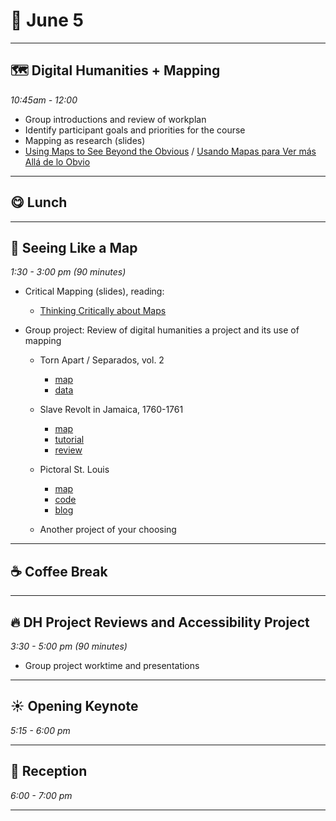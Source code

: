 # 🌱 June 5

<hr>

## 🗺️ Digital Humanities + Mapping
_10:45am - 12:00_

- Group introductions and review of workplan 
- Identify participant goals and priorities for the course 
- Mapping as research (slides)
- [Using Maps to See Beyond the Obvious](https://kit.exposingtheinvisible.org/en/maps.html) / [Usando Mapas para Ver más Allá de lo Obvio](https://kit.exposingtheinvisible.org/es/maps.html)

<hr>

## 😋 Lunch

<hr>

## 🦮 Seeing Like a Map
_1:30 - 3:00 pm (90 minutes)_

- Critical Mapping (slides), reading:
    - [Thinking Critically about Maps](https://kit.exposingtheinvisible.org/en/critical-maps.html)

- Group project: Review of digital humanities a project and its use of mapping
    - Torn Apart / Separados, vol. 2
        - [map](https://xpmethod.columbia.edu/torn-apart/volume/2/)
        - [data](https://github.com/xpmethod/torn-apart-open-data)

    - Slave Revolt in Jamaica, 1760-1761
        - [map](http://revolt.axismaps.com/)
        - [tutorial](https://craftingdh.netlify.app/tutorials/mapping/)
        - [review](https://reviewsindh.pubpub.org/pub/slave-revolt-in-jamaica/release/1)

    - Pictoral St. Louis
        - [map](http://jarednielsen.com/pictorial-st-louis/index.html)
        - [code](https://github.com/nielsenjared/pictorial-st-louis)
        - [blog](https://jarednielsen.com/make-interactive-story-map-leaflet-non-geographical-images/)

    - Another project of your choosing
    
<hr>

## ☕ Coffee Break

<hr>

## 🔥 DH Project Reviews and Accessibility Project
_3:30 - 5:00 pm (90 minutes)_ 

- Group project worktime and presentations

<hr>

## ☀️ Opening Keynote
_5:15 - 6:00 pm_

<hr>

## 🌙 Reception
_6:00 - 7:00 pm_

<hr>

